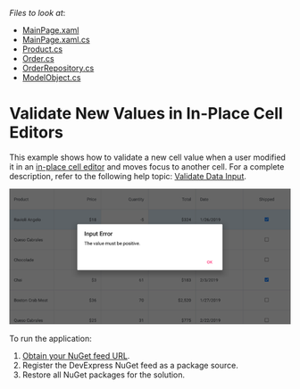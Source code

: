 <!-- default file list -->
*Files to look at*:

* [MainPage.xaml](./DataGrid_ValidateInPlaceEditors/MainPage.xaml)
* [MainPage.xaml.cs](./DataGrid_ValidateInPlaceEditors/MainPage.xaml.cs)
* [Product.cs](./DataGrid_ValidateInPlaceEditors/DataModel/Product.cs)
* [Order.cs](./DataGrid_ValidateInPlaceEditors/DataModel/Order.cs)
* [OrderRepository.cs](./DataGrid_ValidateInPlaceEditors/DataModel/OrderRepository.cs)
* [ModelObject.cs](./DataGrid_ValidateInPlaceEditors/DataModel/ModelObject.cs)
<!-- default file list end -->
# Validate New Values in In-Place Cell Editors
This example shows how to validate a new cell value when a user modified it in an [in-place cell editor](https://docs.devexpress.com/MobileControls/400993/xamarin-forms/data-grid/examples/edit-cells#in-place-editors) and moves focus to another cell. For a complete description, refer to the following help topic: [Validate Data Input](https://docs.devexpress.com/MobileControls/401328/xamarin-forms/data-grid/examples/input-validation#in-place-editors).

<img src="./img/cell-validation.png"/>

To run the application:
1. [Obtain your NuGet feed URL](http://docs.devexpress.com/GeneralInformation/116042/installation/install-devexpress-controls-using-nuget-packages/obtain-your-nuget-feed-url).
2. Register the DevExpress NuGet feed as a package source.
3. Restore all NuGet packages for the solution.
